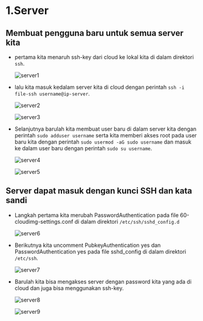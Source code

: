 # 1.Server

## Membuat pengguna baru untuk semua server kita
- pertama kita menaruh ssh-key dari cloud ke lokal kita di dalam direktori `ssh`. 

  ![server1](https://github.com/user-attachments/assets/528a1a55-df30-4394-98b6-34aaf08cac59)

- lalu kita masuk kedalam server kita di cloud dengan perintah `ssh -i file-ssh username@ip-server`.

  ![server2](https://github.com/user-attachments/assets/4aa17a05-946c-4a54-9295-66821043f245)

  ![server3](https://github.com/user-attachments/assets/5b7a59da-3c54-4eb2-9b0d-8f5e41bc4c61)

- Selanjutnya barulah kita membuat user baru di dalam server kita dengan perintah `sudo adduser username` serta kita memberi akses root
  pada user baru kita dengan perintah `sudo usermod -aG sudo username` dan masuk ke dalam user baru dengan perintah `sudo su username`.

  ![server4](https://github.com/user-attachments/assets/dfb97f6e-aede-46e6-bfb8-2538fc43a56c)

  ![server5](https://github.com/user-attachments/assets/e43d15c0-8ef2-4a80-bbec-d94f15014611)

##  Server dapat masuk dengan kunci SSH dan kata sandi 
- Langkah pertama kita merubah PasswordAuthentication pada file 60-cloudimg-settings.conf di dalam direktori `/etc/ssh/sshd_config.d`

  ![server6](https://github.com/user-attachments/assets/5170644b-0c51-41d7-b84f-7ed1ab3c0dcf)

- Berikutnya kita uncomment PubkeyAuthentication yes dan PasswordAuthentication yes pada file sshd_config di dalam direktori
  `/etc/ssh`.

  ![server7](https://github.com/user-attachments/assets/bd1b92f9-a173-4c5c-b3f3-676100f96a5f)

- Barulah kita bisa mengakses server dengan password kita yang ada di cloud dan juga bisa menggunakan ssh-key.

  ![server8](https://github.com/user-attachments/assets/7c3e04e5-3682-4b51-949c-f5a62cbc858c)

  ![server9](https://github.com/user-attachments/assets/81778fe5-18a3-466d-a90f-5a7a21b35b75)







  

